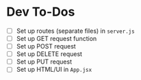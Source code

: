# Dev To-Dos

- [ ] Set up routes (separate files) in `server.js`
- [ ] Set up GET request function
- [ ] Set up POST request
- [ ] Set up DELETE request
- [ ] Set up PUT request
- [ ] Set up HTML/UI in `App.jsx`